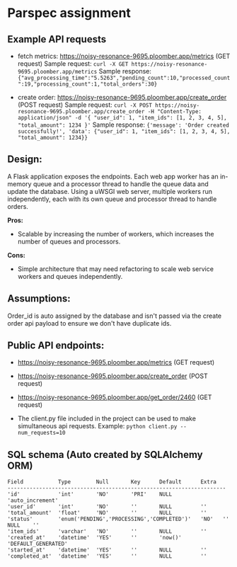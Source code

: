 
# Parspec assignment  

## Example API requests

- fetch metrics: https://noisy-resonance-9695.ploomber.app/metrics (GET request)
Sample request: `curl -X GET https://noisy-resonance-9695.ploomber.app/metrics`
Sample response: `{"avg_processing_time":"5.5263","pending_count":10,"processed_count":19,"processing_count":1,"total_orders":30}`

 
- create order: https://noisy-resonance-9695.ploomber.app/create_order (POST request)
Sample request: `curl -X POST https://noisy-resonance-9695.ploomber.app/create_order -H "Content-Type: application/json" -d '{
"user_id": 1,
"item_ids": [1, 2, 3, 4, 5],
"total_amount": 1234
}'`
Sample response:
`{'message': 'Order created successfully!', 'data': {"user_id": 1, "item_ids": [1, 2, 3, 4, 5], "total_amount": 1234}}`

## Design:
 A Flask application exposes the endpoints. Each web app worker has an in-memory queue and a processor thread to handle the queue data and update the database. Using a uWSGI web server, multiple workers run independently, each with its own queue and processor thread to handle orders.

**Pros:**
-   Scalable by increasing the number of workers, which increases the number of queues and processors.

**Cons:**
-   Simple architecture that may need refactoring to scale web service workers and queues independently.

## Assumptions:
Order_id is auto assigned by the database and isn't passed via the create order api payload to ensure we don't have duplicate ids.

## Public API endpoints:
- https://noisy-resonance-9695.ploomber.app/metrics (GET request)
- https://noisy-resonance-9695.ploomber.app/create_order (POST request)
- https://noisy-resonance-9695.ploomber.app/get_order/2460 (GET request)

- The client.py file included in the project can be used to make simultaneous api requests. Example: `python client.py --num_requests=10`


## SQL schema (Auto created by SQLAlchemy ORM)
```
Field			Type		Null	   Key	    Default	     Extra
---------------------------------------------------------------------
'id'			'int'		'NO'	   'PRI'	NULL		 'auto_increment'
'user_id'		'int'		'NO'	   ''		NULL		 ''
'total_amount'	'float'		'NO'	   ''		NULL		 ''
'status'		'enum('PENDING','PROCESSING','COMPLETED')'	 'NO'	''	NULL	''
'item_ids'		'varchar'	'NO'	   ''		NULL		 ''
'created_at'	'datetime'	'YES'	   ''	    'now()'	     'DEFAULT_GENERATED'
'started_at'	'datetime'	'YES'	   ''		NULL		 ''
'completed_at'	'datetime'	'YES'	   ''		NULL		 ''
```
